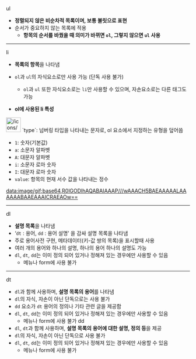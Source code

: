 ul
- **정렬되지 않은 비순차적 목록이며, 보통 불릿으로 표현**
- 순서가 중요하지 않는 목록에 적용
    - **항목의 순서를 바꿨을 때 의미가 바뀌면 `ol`, 그렇지 않으면 `ul` 사용**


---
li
- **목록의 항목**을 나타냄
- `ol`과 `ul`의 자식요소로만 사용 가능 (단독 사용 불가)
    - `ol`과 `ul` 또한 자식요소로는 `li`만 사용할 수 있으며, 자손요소로는 다른 태그도 가능

- **ol에 사용된 li 특성**

<aside>
<img src="/icons/arrow-down-basic_gray.svg" alt="/icons/arrow-down-basic_gray.svg" width="40px" /> `type`: 넘버링 타입을 나타내는 문자로, ol 요소에서 지정하는 유형을 덮어씀

- `1`: 숫자(기본값)
- `a`: 소문자 알파벳
- `A`: 대문자 알파벳
- `i`: 소문자 로마 숫자
- `I`: 대문자 로마 숫자
- `value`: 항목의 현재 서수 값을 나타내는 정수
</aside>

[data:image/gif;base64,R0lGODlhAQABAIAAAP///wAAACH5BAEAAAAALAAAAAABAAEAAAICRAEAOw==](data:image/gif;base64,R0lGODlhAQABAIAAAP///wAAACH5BAEAAAAALAAAAAABAAEAAAICRAEAOw==)

---
dl
- **설명 목록**을 나타냄
- ‘`dt` : 용어, `dd` : 용어 설명’ 을 감싸 설명 목록을 나타냄
- 주로 용어사전 구현, 메타데이터(키-값 쌍의 목록)을 표시할때 사용
- 여러 개의 용어와 하나의 설명, 하나의 용어 하나의 설명도 가능
- `dl`, `dt`, `dd`는 이미 정의 되어 있거나 정해져 있는 경우에만 사용할 수 있음
    - 메뉴나 form에 사용 불가

---
dt
- `dl`과 함께 사용하며, **설명 목록의 용어**를 나타냄
- `dl`의 자식, 자손이 아닌 단독으로는 사용 불가
- `dd` 요소가 `dt` 용어의 정의나 기타 관련 글을 제공함
- `dl`, `dt`, `dd`는 이미 정의 되어 있거나 정해져 있는 경우에만 사용할 수 있음
    - 메뉴나 form에 사용 불가
dd
- `dl`, `dt`과 함께 사용하며, **설명 목록의 용어에 대한 설명, 정의 등**을 제공
- `dl`의 자식, 자손이 아닌 단독으로 사용 불가
- `dl`, `dt`, `dd`는 이미 정의 되어 있거나 정해져 있는 경우에만 사용할 수 있음
    - 메뉴나 form에 사용 불가
